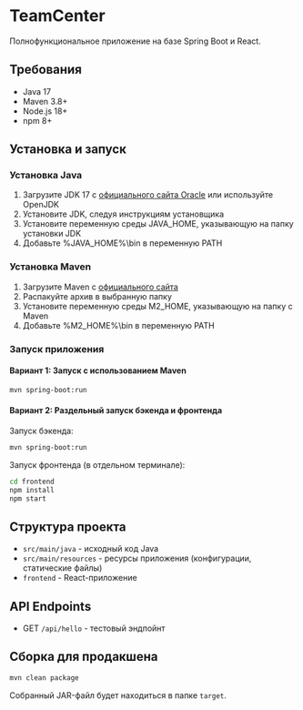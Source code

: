 # TeamCenter

Полнофункциональное приложение на базе Spring Boot и React.

## Требования

- Java 17
- Maven 3.8+
- Node.js 18+
- npm 8+

## Установка и запуск

### Установка Java

1. Загрузите JDK 17 с [официального сайта Oracle](https://www.oracle.com/java/technologies/downloads/#java17) или используйте OpenJDK
2. Установите JDK, следуя инструкциям установщика
3. Установите переменную среды JAVA_HOME, указывающую на папку установки JDK
4. Добавьте %JAVA_HOME%\bin в переменную PATH

### Установка Maven

1. Загрузите Maven с [официального сайта](https://maven.apache.org/download.cgi)
2. Распакуйте архив в выбранную папку
3. Установите переменную среды M2_HOME, указывающую на папку с Maven
4. Добавьте %M2_HOME%\bin в переменную PATH

### Запуск приложения

#### Вариант 1: Запуск с использованием Maven

```bash
mvn spring-boot:run
```

#### Вариант 2: Раздельный запуск бэкенда и фронтенда

Запуск бэкенда:
```bash
mvn spring-boot:run
```

Запуск фронтенда (в отдельном терминале):
```bash
cd frontend
npm install
npm start
```

## Структура проекта

- `src/main/java` - исходный код Java
- `src/main/resources` - ресурсы приложения (конфигурации, статические файлы)
- `frontend` - React-приложение

## API Endpoints

- GET `/api/hello` - тестовый эндпойнт

## Сборка для продакшена

```bash
mvn clean package
```

Собранный JAR-файл будет находиться в папке `target`. 